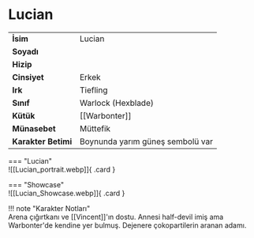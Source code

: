 # Lucian   
  
<div class="grid" markdown>  
  
|  |  |  
|---|---|  
| **İsim** | Lucian |  
| **Soyadı** |  |  
| **Hizip** |  |  
| **Cinsiyet** | Erkek |  
| **Irk** | Tiefling |  
| **Sınıf** | Warlock (Hexblade) |  
| **Kütük** | [[Warbonter]] |  
| **Münasebet** | Müttefik |  
| **Karakter Betimi** | Boynunda yarım güneş sembolü var |  
  
  
=== "Lucian"  
	![[Lucian_portrait.webp]]{ .card }  
  
=== "Showcase"  
	![[Lucian_Showcase.webp]]{ .card }  
  
</div>  
  
!!! note "Karakter Notları"  
	Arena çığırtkanı ve [[Vincent]]'ın dostu. Annesi half-devil imiş ama Warbonter'de kendine yer bulmuş. Dejenere çokopartilerin aranan adamı.  